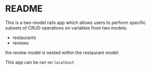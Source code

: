 # README

This is a two-model rails app which allows users to perform specific subsets of CRUD operations on variables from two models:
- restaurants
- reviews

the review model is nested within the restaurant model.

This app can be ran on `localhost`
